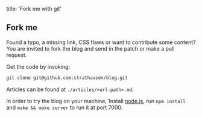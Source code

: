 title: 'Fork me with git'


## Fork me

Found a typo, a missing link, CSS flaws
or want to contribute some content?
You are invited to fork the blog
and send in the patch
or make a pull request.

Get the code by invoking:

``` bash
git clone git@github.com:strathausen/blog.git
```

Articles can be found at `./articles/<url-path>.md`.

In order to try the blog on your machine,
1nstall <a href="http://nodejs.org/">node.js</a>,
run `npm install` and `make && make server`
to run it at port 7000.
